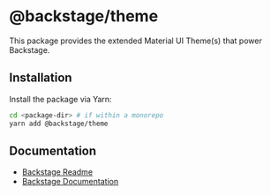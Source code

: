 # @backstage/theme

This package provides the extended Material UI Theme(s) that power Backstage.

## Installation

Install the package via Yarn:

```sh
cd <package-dir> # if within a monorepo
yarn add @backstage/theme
```

## Documentation

- [Backstage Readme](https://github.com/backstage/backstage/blob/master/README.md)
- [Backstage Documentation](https://backstage.io/docs)
